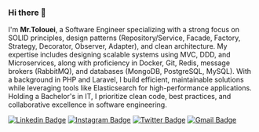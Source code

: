 ### Hi there 👋

I'm **Mr.Tolouei**, a Software Engineer specializing with a strong focus on SOLID principles, design patterns (Repository/Service, Facade, Factory, Strategy, Decorator, Observer, Adapter), and clean architecture. My expertise includes designing scalable systems using MVC, DDD, and Microservices, along with proficiency in Docker, Git, Redis, message brokers (RabbitMQ), and databases (MongoDB, PostgreSQL, MySQL). With a background in PHP and Laravel, I build efficient, maintainable solutions while leveraging tools like Elasticsearch for high-performance applications. Holding a Bachelor's in IT, I prioritize clean code, best practices, and collaborative excellence in software engineering.

[![Linkedin Badge](https://img.shields.io/badge/-mrtolouei-blue?style=flat-square&logo=Linkedin&logoColor=white&link=https://www.linkedin.com/in/mrtolouei/)](https://www.linkedin.com/in/mrtolouei/)
[![Instagram Badge](https://img.shields.io/badge/-mrtolouei-purple?style=flat-square&logo=instagram&logoColor=white&link=https://instagram.com/mrtolouei/)](https://instagram.com/mrtolouei)
[![Twitter Badge](https://img.shields.io/badge/-mrtolouei-blue?style=flat-square&logo=twitter&logoColor=white&link=https://twitter.com/mrtolouei/)](https://twitter.com/mrtolouei)
[![Gmail Badge](https://img.shields.io/badge/-mrtolouei.com@gmail.com-c14438?style=flat-square&logo=Gmail&logoColor=white&link=mailto:mrtolouei.com@gmail.com)](mailto:mrtolouei.com@gmail.com)

